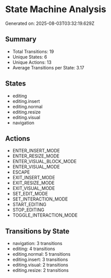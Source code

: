 # State Machine Analysis

Generated on: 2025-08-03T03:32:19.629Z

## Summary
- Total Transitions: 19
- Unique States: 6
- Unique Actions: 13
- Average Transitions per State: 3.17

## States
- editing
- editing.insert
- editing.normal
- editing.resize
- editing.visual
- navigation

## Actions
- ENTER_INSERT_MODE
- ENTER_RESIZE_MODE
- ENTER_VISUAL_BLOCK_MODE
- ENTER_VISUAL_MODE
- ESCAPE
- EXIT_INSERT_MODE
- EXIT_RESIZE_MODE
- EXIT_VISUAL_MODE
- SET_EDIT_MODE
- SET_INTERACTION_MODE
- START_EDITING
- STOP_EDITING
- TOGGLE_INTERACTION_MODE

## Transitions by State
- navigation: 3 transitions
- editing: 4 transitions
- editing.normal: 5 transitions
- editing.insert: 3 transitions
- editing.visual: 2 transitions
- editing.resize: 2 transitions
